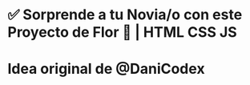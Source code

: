 # ✅ Sorprende  a tu Novia/o con este Proyecto de  Flor 🌻 | HTML CSS JS
# Idea original de @DaniCodex
